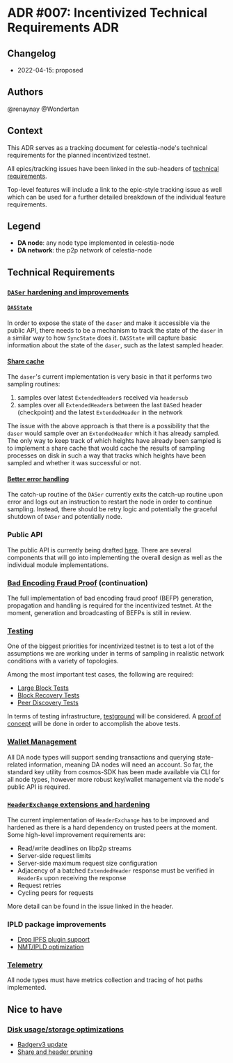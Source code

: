 # ADR #007: Incentivized Technical Requirements ADR

## Changelog

* 2022-04-15: proposed

## Authors

@renaynay @Wondertan

## Context

This ADR serves as a tracking document for celestia-node's technical requirements for the planned incentivized testnet.

All epics/tracking issues have been linked in the sub-headers of [technical requirements](#technical-requirements).

Top-level features will include a link to the epic-style tracking issue as well which can be used for a further detailed
breakdown of the individual feature requirements.

## Legend

* **DA node**: any node type implemented in celestia-node
* **DA network**: the p2p network of celestia-node

## Technical Requirements

### [`DASer` hardening and improvements](https://github.com/celestiaorg/celestia-node/issues/632)

#### [`DASState`](https://github.com/celestiaorg/celestia-node/issues/427)

In order to expose the state of the `daser` and make it accessible via the public API, there needs to be a mechanism to
track the state of the `daser` in a similar way to how `SyncState` does it. `DASState` will capture basic information
about the state of the `daser`, such as the latest sampled header.

#### [Share cache](https://github.com/celestiaorg/celestia-node/issues/180)

The `daser`'s current implementation is very basic in that it performs two sampling routines:

1. samples over latest `ExtendedHeader`s received via `headersub`
2. samples over all `ExtendedHeader`s between the last `DAS`ed header (checkpoint) and the latest `ExtendedHeader` in
   the network

The issue with the above approach is that there is a possibility that the `daser` would sample over an `ExtendedHeader`
which it has already sampled. The only way to keep track of which heights have already been sampled is to implement a
share cache that would cache the results of sampling processes on disk in such a way that tracks which heights have been
sampled and whether it was successful or not.

#### [Better error handling](https://github.com/celestiaorg/celestia-node/issues/554)

The catch-up routine of the `DASer` currently exits the catch-up routine upon error and logs out an instruction to
restart the node in order to continue sampling. Instead, there should be retry logic and potentially the graceful
shutdown of `DASer` and potentially node.

### Public API

The public API is currently being drafted [here](https://github.com/sunriselayer/sunrise-da/pull/506/files). There are
several components that will go into implementing the overall design as well as the individual module implementations.

### [Bad Encoding Fraud Proof](https://github.com/celestiaorg/celestia-node/issues/528) (continuation)

The full implementation of bad encoding fraud proof (BEFP) generation, propagation and handling is required for the
incentivized testnet. At the moment, generation and broadcasting of BEFPs is still in review.

### [Testing](https://github.com/celestiaorg/celestia-node/issues/7)

One of the biggest priorities for incentivized testnet is to test a lot of the assumptions we are working under in terms
of sampling in realistic network conditions with a variety of topologies.

Among the most important test cases, the following are required:

* [Large Block Tests](https://github.com/celestiaorg/celestia-node/issues/602)
* [Block Recovery Tests](https://github.com/celestiaorg/test-infra/issues/21)
* [Peer Discovery Tests](https://github.com/celestiaorg/celestia-node/issues/649)

In terms of testing infrastructure, [testground](https://github.com/testground/testground) will be considered. A [proof of concept](https://github.com/celestiaorg/celestia-node/issues/638) will be done in order to accomplish the above tests.

### [Wallet Management](https://github.com/celestiaorg/celestia-node/issues/415)

All DA node types will support sending transactions and querying state-related information, meaning DA nodes will need
an account. So far, the standard key utility from cosmos-SDK has been made available via CLI for all node types, however
more robust key/wallet management via the node's public API is required.

### [`HeaderExchange` extensions and hardening](https://github.com/celestiaorg/celestia-node/issues/497)

The current implementation of `HeaderExchange` has to be improved and hardened as there is a hard dependency on trusted
peers at the moment. Some high-level improvement requirements are:

* Read/write deadlines on libp2p streams
* Server-side request limits
* Server-side maximum request size configuration
* Adjacency of a batched `ExtendedHeader` response must be verified in `HeaderEx` upon receiving the response
* Request retries
* Cycling peers for requests

More detail can be found in the issue linked in the header.

### IPLD package improvements

* [Drop IPFS plugin support](https://github.com/celestiaorg/celestia-node/issues/656)
* [NMT/IPLD optimization](https://github.com/celestiaorg/celestia-node/issues/614)

### [Telemetry](https://github.com/celestiaorg/celestia-node/issues/260)

All node types must have metrics collection and tracing of hot paths implemented.

## Nice to have

### [Disk usage/storage optimizations](https://github.com/celestiaorg/celestia-node/issues/671)

* [Badgerv3 update](https://github.com/celestiaorg/celestia-node/issues/482)
* [Share and header pruning](https://github.com/celestiaorg/celestia-node/issues/272)
